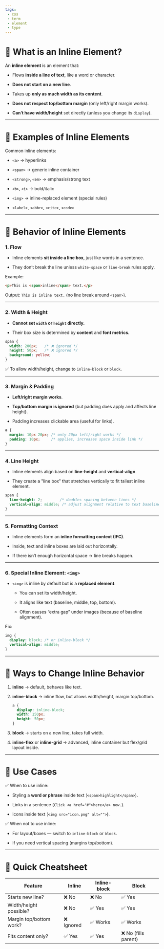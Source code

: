 ```yaml
---
tags: 
 - css
 - term
 - element
 - type
---
```


# 🔹 What is an Inline Element?

An **inline element** is an element that:

- Flows **inside a line of text**, like a word or character.
    
- **Does not start on a new line**.
    
- Takes up **only as much width as its content**.
    
- **Does not respect top/bottom margin** (only left/right margin works).
    
- **Can’t have width/height** set directly (unless you change its `display`).
    

---

# 🔹 Examples of Inline Elements

Common inline elements:

- `<a>` → hyperlinks
    
- `<span>` → generic inline container
    
- `<strong>`, `<em>` → emphasis/strong text
    
- `<b>`, `<i>` → bold/italic
    
- `<img>` → inline-replaced element (special rules)
    
- `<label>`, `<abbr>`, `<cite>`, `<code>`
    

---

# 🔹 Behavior of Inline Elements

### 1. Flow

- Inline elements **sit inside a line box**, just like words in a sentence.
    
- They don’t break the line unless `white-space` or `line-break` rules apply.
    

Example:

```html
<p>This is <span>inline</span> text.</p>
```

Output: `This is inline text.` (no line break around `<span>`).

---

### 2. Width & Height

- **Cannot set `width` or `height` directly.**
    
- Their box size is determined by **content** and **font metrics**.
    

```css
span {
  width: 200px;   /* ❌ ignored */
  height: 50px;   /* ❌ ignored */
  background: yellow;
}
```

✅ To allow width/height, change to `inline-block` or `block`.

---

### 3. Margin & Padding

- **Left/right margin works**.
    
- **Top/bottom margin is ignored** (but padding does apply and affects line height).
    
- Padding increases clickable area (useful for links).
    

```css
a {
  margin: 10px 20px; /* only 20px left/right works */
  padding: 10px;     /* applies, increases space inside link */
}
```

---

### 4. Line Height

- Inline elements align based on **line-height** and **vertical-align**.
    
- They create a "line box" that stretches vertically to fit tallest inline element.
    

```css
span {
  line-height: 2;        /* doubles spacing between lines */
  vertical-align: middle; /* adjust alignment relative to text baseline */
}
```

---

### 5. Formatting Context

- Inline elements form an **inline formatting context (IFC)**.
    
- Inside, text and inline boxes are laid out horizontally.
    
- If there isn’t enough horizontal space → line breaks happen.
    

---

### 6. Special Inline Element: `<img>`

- `<img>` is inline by default but is a **replaced element**:
    
    - You can set its width/height.
        
    - It aligns like text (baseline, middle, top, bottom).
        
    - Often causes “extra gap” under images (because of baseline alignment).
        

Fix:

```css
img {
  display: block; /* or inline-block */
  vertical-align: middle;
}
```

---

# 🔹 Ways to Change Inline Behavior

1. **inline** → default, behaves like text.
    
2. **inline-block** → inline flow, but allows width/height, margin top/bottom.
    
    ```css
    a {
      display: inline-block;
      width: 150px;
      height: 50px;
    }
    ```
    
3. **block** → starts on a new line, takes full width.
    
4. **inline-flex** or **inline-grid** → advanced, inline container but flex/grid layout inside.
    

---

# 🔹 Use Cases

✅ When to use inline:

- Styling a **word or phrase** inside text (`<span>highlight</span>`).
    
- Links in a sentence (`Click <a href="#">here</a> now.`).
    
- Icons inside text (`<img src="icon.png" alt="">`).
    

✅ When not to use inline:

- For layout/boxes — switch to `inline-block` or `block`.
    
- If you need vertical spacing (margins top/bottom).
    

---

# 🔹 Quick Cheatsheet

|Feature|Inline|Inline-block|Block|
|---|---|---|---|
|Starts new line?|❌ No|❌ No|✅ Yes|
|Width/height possible?|❌ No|✅ Yes|✅ Yes|
|Margin top/bottom work?|❌ Ignored|✅ Works|✅ Works|
|Fits content only?|✅ Yes|✅ Yes|❌ No (fills parent)|
